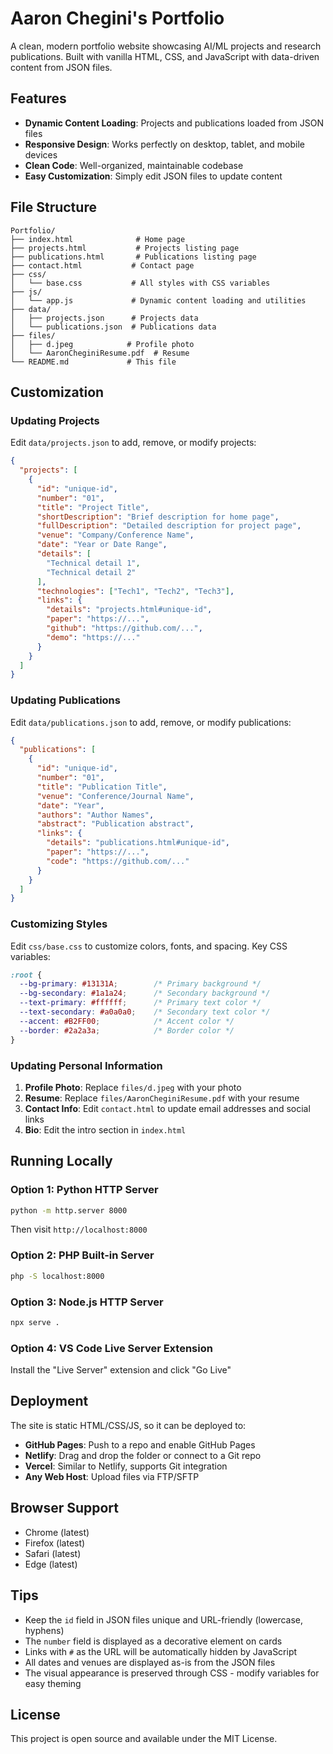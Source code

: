 # Aaron Chegini's Portfolio

A clean, modern portfolio website showcasing AI/ML projects and research publications. Built with vanilla HTML, CSS, and JavaScript with data-driven content from JSON files.

## Features

- **Dynamic Content Loading**: Projects and publications loaded from JSON files
- **Responsive Design**: Works perfectly on desktop, tablet, and mobile devices
- **Clean Code**: Well-organized, maintainable codebase
- **Easy Customization**: Simply edit JSON files to update content

## File Structure

```
Portfolio/
├── index.html              # Home page
├── projects.html           # Projects listing page
├── publications.html       # Publications listing page
├── contact.html           # Contact page
├── css/
│   └── base.css           # All styles with CSS variables
├── js/
│   └── app.js             # Dynamic content loading and utilities
├── data/
│   ├── projects.json      # Projects data
│   └── publications.json  # Publications data
├── files/
│   ├── d.jpeg            # Profile photo
│   └── AaronCheginiResume.pdf  # Resume
└── README.md             # This file
```

## Customization

### Updating Projects

Edit `data/projects.json` to add, remove, or modify projects:

```json
{
  "projects": [
    {
      "id": "unique-id",
      "number": "01",
      "title": "Project Title",
      "shortDescription": "Brief description for home page",
      "fullDescription": "Detailed description for project page",
      "venue": "Company/Conference Name",
      "date": "Year or Date Range",
      "details": [
        "Technical detail 1",
        "Technical detail 2"
      ],
      "technologies": ["Tech1", "Tech2", "Tech3"],
      "links": {
        "details": "projects.html#unique-id",
        "paper": "https://...",
        "github": "https://github.com/...",
        "demo": "https://..."
      }
    }
  ]
}
```

### Updating Publications

Edit `data/publications.json` to add, remove, or modify publications:

```json
{
  "publications": [
    {
      "id": "unique-id",
      "number": "01",
      "title": "Publication Title",
      "venue": "Conference/Journal Name",
      "date": "Year",
      "authors": "Author Names",
      "abstract": "Publication abstract",
      "links": {
        "details": "publications.html#unique-id",
        "paper": "https://...",
        "code": "https://github.com/..."
      }
    }
  ]
}
```

### Customizing Styles

Edit `css/base.css` to customize colors, fonts, and spacing. Key CSS variables:

```css
:root {
  --bg-primary: #13131A;        /* Primary background */
  --bg-secondary: #1a1a24;      /* Secondary background */
  --text-primary: #ffffff;      /* Primary text color */
  --text-secondary: #a0a0a0;    /* Secondary text color */
  --accent: #B2FF00;            /* Accent color */
  --border: #2a2a3a;            /* Border color */
}
```

### Updating Personal Information

1. **Profile Photo**: Replace `files/d.jpeg` with your photo
2. **Resume**: Replace `files/AaronCheginiResume.pdf` with your resume
3. **Contact Info**: Edit `contact.html` to update email addresses and social links
4. **Bio**: Edit the intro section in `index.html`

## Running Locally

### Option 1: Python HTTP Server
```bash
python -m http.server 8000
```
Then visit `http://localhost:8000`

### Option 2: PHP Built-in Server
```bash
php -S localhost:8000
```

### Option 3: Node.js HTTP Server
```bash
npx serve .
```

### Option 4: VS Code Live Server Extension
Install the "Live Server" extension and click "Go Live"

## Deployment

The site is static HTML/CSS/JS, so it can be deployed to:

- **GitHub Pages**: Push to a repo and enable GitHub Pages
- **Netlify**: Drag and drop the folder or connect to a Git repo
- **Vercel**: Similar to Netlify, supports Git integration
- **Any Web Host**: Upload files via FTP/SFTP

## Browser Support

- Chrome (latest)
- Firefox (latest)
- Safari (latest)
- Edge (latest)

## Tips

- Keep the `id` field in JSON files unique and URL-friendly (lowercase, hyphens)
- The `number` field is displayed as a decorative element on cards
- Links with `#` as the URL will be automatically hidden by JavaScript
- All dates and venues are displayed as-is from the JSON files
- The visual appearance is preserved through CSS - modify variables for easy theming

## License

This project is open source and available under the MIT License.

